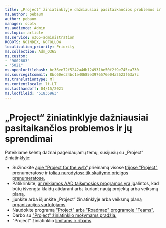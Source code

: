 ```yaml
---
title: „Project“ žiniatinklyje dažniausiai pasitaikančios problemos ir jų sprendimai
ms.author: pebaum
author: pebaum
manager: scotv
ms.audience: Admin
ms.topic: article
ms.service: o365-administration
ROBOTS: NOINDEX, NOFOLLOW
localization_priority: Priority
ms.collection: Adm_O365
ms.custom:
- "9002603"
- "5021"
ms.openlocfilehash: bc36ee72f5242a4db124931be50f2f9e745ca730
ms.sourcegitcommit: 8bc60ec34bc1e40685e3976576e04a2623f63a7c
ms.translationtype: MT
ms.contentlocale: lt-LT
ms.lasthandoff: 04/15/2021
ms.locfileid: "51835963"
---
```

# <a name="project-for-the-web-common-issues-and-resolutions"></a>„Project“ žiniatinklyje dažniausiai pasitaikančios problemos ir jų sprendimai

Pateikiame keletą dažnai pageidaujamų temų, susijusių su „Project“ žiniatinklyje:

- Sužinokite [apie "Project for the web",](https://support.microsoft.com/office/what-is-project-for-the-web-c19b2421-3c9d-4037-97c6-f66b6e1d2eb5)prieinamą visose [trijose "Project"](https://products.office.com/project/compare-microsoft-project-management-software) prenumeratose ir [toliau nurodytose tik skaitymo prieigos prenumeratose.](https://docs.microsoft.com/project-for-the-web/office-365-user-view-access-to-project-and-roadmap)
- Patikrinkite, [ar reikiamos AAD taikomosios programos yra](https://techcommunity.microsoft.com/t5/project-support-blog/roadmap-have-you-disabled-some-necessary-services/ba-p/815067) įgalintos, kad būtų išvengta klaidų atidarant arba kuriant naują projektą arba veiksmų planą.
- Įjunkite arba išjunkite „Project“ žiniatinklyje arba veiksmų planą [organizacijos vartotojams](https://docs.microsoft.com/project-for-the-web/turn-project-for-the-web-off).
- Naudokite programą ["Project" arba "Roadmap" programoje "Teams".](https://support.microsoft.com/office/2dc584e6-2f6c-4e2d-9008-0b3f6845eb52)
- Darbo su ["Project" žiniatinklio mokymams pradžia.](https://support.office.com/article/50bf3e29-0f0d-4b7a-9d2c-7c78389b67ad)
- "Project" žiniatinklio [limitams ir riboms](https://docs.microsoft.com/project-for-the-web/project-for-the-web-limits-and-boundaries).
